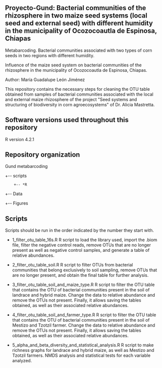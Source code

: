 ## Proyecto-Gund: Bacterial communities of the rhizosphere in two maize seed systems (local seed and external seed) with different humidity in the municipality of Ocozocoautla de Espinosa, Chiapas

Metabarcoding. Bacterial communities associated with two types of corn seeds in two regions with different humidity.

Influence of the maize seed system on bacterial communities of the rhizosphere in the municipality of Ocozocoautla de Espinosa, Chiapas.


Author: María Guadalupe León Jiménez

This repository contains the necessary steps for cleaning the OTU table obtained from samples of bacterial communities associated with the local and external maize rhizosphere of the project "Seed systems and structuring of biodiversity in corn agroecosystems" of Dr. Alicia Mastretta.

## Software versions used throughout this repository

R version 4.2.1

## Repository organization

Gund metabarcoding

+-- scripts

        +-- *R
  
+-- Data


+-- Figures


## Scripts

Scripts should be run in the order indicated by the number they start with.

* 1_filter_otu_table_16s.R R script to load the library used, import the .biom file, filter the negative control reads, remove OTUs that are no longer present as well as negative control samples, and generate a table of relative abundances.
 
* 2_filter_otu_table_soil.R R script to filter OTUs from bacterial communities that belong exclusively to soil sampling, remove OTUs that are no longer present, and obtain the final table for further analysis.

* 3_filter_otu_table_soil_and_maize_type.R R script to filter the OTU table that contains the OTU of bacterial communities present in the soil of landrace and hybrid maize. Change the data to relative abundance and remove the OTUs not present. Finally, it allows saving the tables obtained, as well as their associated relative abundances.

* 4_filter_otu_table_soil_and_farmer_type.R R script to filter the OTU table that contains the OTU of bacterial communities present in the soil of Mestizo and Tzotzil farmer. Change the data to relative abundance and remove the OTUs not present. Finally, it allows saving the tables obtained, as well as their associated relative abundances.

* 5_alpha_and_beta_diversity_and_statistical_analysis.R R script to make richness graphs for landrace and hybrid maize, as well as Mestizo and Tzotzil farmers. NMDS analysis and statistical tests for each variable analyzed.
